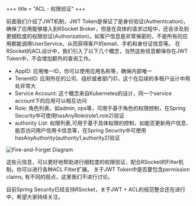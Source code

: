 +++
title = "ACL - 权限验证"
+++

前面我们介绍了JWT机制，JWT Token是保证了是身份验证(Authentication)，确保了应用能够接入到RSocket Broker，但是在具体的请求过程中，还会涉及到更细粒度的权限验证(Authorization)，如客户信息是非常保密的，不是所有的应用都能调用UserService，从而获得客户的email、手机和身份证信息等。
在RSocket的ACL设计中，我们引入了以下几个概念，当然这些信息都保存在JWT Token中，不会增加额外的查询工作。

* AppID: 应用唯一ID，你可以使用应用名称等，确保内部唯一
* TenentID: 应用所在的公司、组织或者部门ID，这个在后续的多租户设计中用处非常大
* Service Account: 这个概念来自Kubernetes的设计，同一个service account下的应用可以相互访问
* Role: 角色列表，如admin, ops等，可用于基于角色的权限控制，在Spring Security中可使用hasAnyRole(role1,role2)验证
* authority List: 权限列表,可用于基于具体权限的控制，如能否更新用户信息、能否访问用户信用卡信息等，在Spring Security中可使用hasAnyAuthority(authority1,authority2)验证

![Fire-and-Forget Diagram](/images/security/acl.png)

这些元信息，可以更好地帮助进行细粒度的权限验证，配合RSocket的Filter机制，你可以进行各种ACL Filter扩展。 关于JWT Token中是否要包含permission claims, 有不同的观点，这里我们不进行讨论。

目前Spring Security已经支持RSocket，关于JWT + ACL的规范整合还在进行中，希望大家持续关注。
